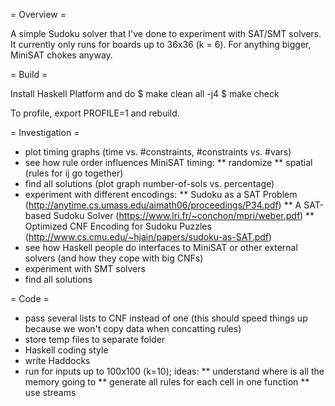 = Overview =

A simple Sudoku solver that I've done to experiment with SAT/SMT solvers.
It currently only runs for boards up to 36x36 (k = 6).
For anything bigger, MiniSAT chokes anyway.

= Build =

Install Haskell Platform and do
  $ make clean all -j4
  $ make check

To profile, export PROFILE=1 and rebuild.

= Investigation =

* plot timing graphs (time vs. #constraints, #constraints vs. #vars)
* see how rule order influences MiniSAT timing:
** randomize
** spatial (rules for ij go together)
* find all solutions (plot graph number-of-sols vs. percentage)
* experiment with different encodings:
** Sudoku as a SAT Problem (http://anytime.cs.umass.edu/aimath06/proceedings/P34.pdf)
** A SAT-based Sudoku Solver (https://www.lri.fr/~conchon/mpri/weber.pdf)
** Optimized CNF Encoding for Sudoku Puzzles (http://www.cs.cmu.edu/~hjain/papers/sudoku-as-SAT.pdf)
* see how Haskell people do interfaces to MiniSAT or other external solvers (and how they cope with big CNFs)
* experiment with SMT solvers
* find all solutions

= Code =

* pass several lists to CNF instead of one (this should speed things up because we won't copy data when concatting rules)
* store temp files to separate folder
* Haskell coding style
* write Haddocks
* run for inputs up to 100x100 (k=10); ideas:
** understand where is all the memory going to
** generate all rules for each cell in one function
** use streams

